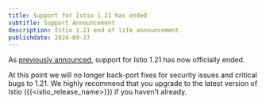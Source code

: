 ```yaml
---
title: Support for Istio 1.21 has ended
subtitle: Support Announcement
description: Istio 1.21 end of life announcement.
publishdate: 2024-09-27
---
```


As [previously announced](/pt-br/news/support/announcing-1.21-eol/), support for Istio 1.21 has now officially ended.

At this point we will no longer back-port fixes for security issues and critical bugs to 1.21. We highly recommend that
you upgrade to the latest version of Istio ({{<istio_release_name>}}) if you haven't already.
